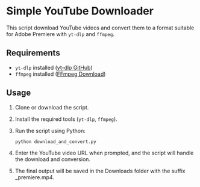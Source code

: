 # Simple YouTube Downloader

This script download YouTube videos and convert them to a format suitable for Adobe Premiere with `yt-dlp` and `ffmpeg`.


## Requirements

- `yt-dlp` installed ([yt-dlp GitHub](https://github.com/yt-dlp/yt-dlp))
- `ffmpeg` installed ([FFmpeg Download](https://ffmpeg.org/download.html))

## Usage

1. Clone or download the script.
2. Install the required tools (`yt-dlp`, `ffmpeg`).
3. Run the script using Python:

   ```bash
   python download_and_convert.py
4. Enter the YouTube video URL when prompted, and the script will handle the download and conversion.
5. The final output will be saved in the Downloads folder with the suffix _premiere.mp4.